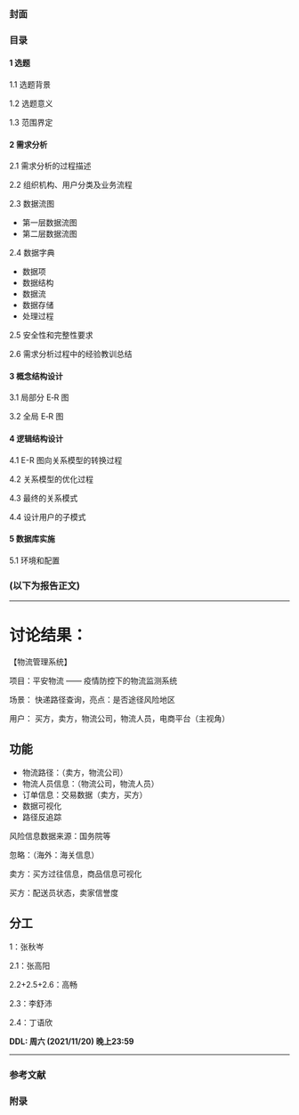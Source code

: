 ### 封面
### 目录
#### 1 选题
1.1 选题背景 

1.2 选题意义 

1.3 范围界定 

#### 2 需求分析
2.1 需求分析的过程描述 

2.2  组织机构、用户分类及业务流程

2.3 数据流图

- 第一层数据流图
- 第二层数据流图

2.4 数据字典

- 数据项
- 数据结构
- 数据流
- 数据存储
- 处理过程

2.5 安全性和完整性要求

2.6 需求分析过程中的经验教训总结

#### 3 概念结构设计

3.1 局部分 E‐R 图

3.2 全局 E‐R 图

#### 4 逻辑结构设计

4.1  E-R 图向关系模型的转换过程 

4.2 关系模型的优化过程

4.3 最终的关系模式

4.4 设计用户的子模式

#### 5 数据库实施 

5.1 环境和配置
 
### (以下为报告正文)
- - -
# 讨论结果：
【物流管理系统】

项目：平安物流 —— 疫情防控下的物流监测系统

场景：
快递路径查询，亮点：是否途径风险地区

用户：
买方，卖方，物流公司，物流人员，电商平台（主视角）

## 功能
- 物流路径：（卖方，物流公司）
- 物流人员信息：（物流公司，物流人员）
- 订单信息：交易数据（卖方，买方）
- 数据可视化
- 路径反追踪

风险信息数据来源：国务院等

忽略：（海外：海关信息）

卖方：买方过往信息，商品信息可视化

买方：配送员状态，卖家信誉度

## 分工
1：张秋岑

2.1：张高阳

2.2+2.5+2.6：高畅

2.3：李舒沛

2.4：丁语欣

**DDL: 周六 (2021/11/20) 晚上23:59**

- - -
### 参考文献
### 附录
